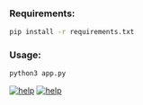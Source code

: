 ### Requirements:

```bash
pip install -r requirements.txt
```

### Usage:

```bash
python3 app.py
```

<a href=""><img src="https://i.imgur.com/9lIwGLE.png" title="help"/></a>
<a href=""><img src="https://i.imgur.com/KXSSXJF.png" title="help"/></a>
